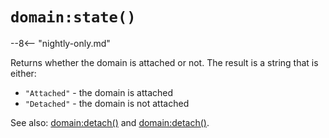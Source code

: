 # `domain:state()`

--8<-- "nightly-only.md"

Returns whether the domain is attached or not.  The result is a string that is either:

* `"Attached"` - the domain is attached
* `"Detached"` - the domain is not attached

See also: [domain:detach()](detach.md) and [domain:detach()](detach.md).
